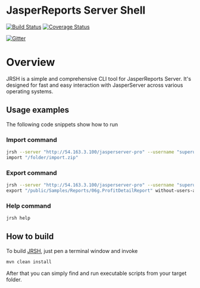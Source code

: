 JasperReports Server Shell
==========================
[![Build Status](https://travis-ci.org/Krasnyanskiy/jrsh-project.svg?branch=master)](https://travis-ci.org/Krasnyanskiy/jrsh-project) [![Coverage Status](https://img.shields.io/coveralls/Krasnyanskiy/jrs-command-line-tool.svg)](https://coveralls.io/r/Krasnyanskiy/jrs-command-line-tool?branch=master)

[![Gitter](https://badges.gitter.im/Join%20Chat.svg)](https://gitter.im/Krasnyanskiy/jrs-command-line-tool?utm_source=badge&utm_medium=badge&utm_campaign=pr-badge&utm_content=body_badge)

# Overview

JRSH is a simple and comprehensive CLI tool for JasperReports Server. It's designed for fast and easy interaction with JasperServer across various operating systems.

## Usage examples

The following code snippets show how to run

### Import command

```bash
jrsh --server "http://54.163.3.100/jasperserver-pro" --username "superuser" --password "superuser" \
import "/folder/import.zip"
```

### Export command

```bash
jrsh --server "http://54.163.3.100/jasperserver-pro" --username "superuser" --password "superuser" \
export "/public/Samples/Reports/06g.ProfitDetailReport" without-users-and-roles
```

### Help command

```bash
jrsh help
```

## How to build

To build [JRSH](https://github.com/Krasnyanskiy/jrs-command-line-tool), just pen a terminal window and invoke
```java
mvn clean install
```
After that you can simply find and run executable scripts from your target folder.

